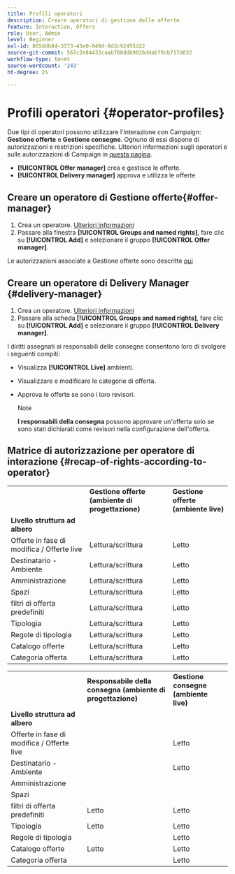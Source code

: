 ```yaml
---
title: Profili operatori
description: Creare operatori di gestione delle offerte
feature: Interaction, Offers
role: User, Admin
level: Beginner
exl-id: 865ddb84-3373-45e0-849d-9d3c92455d22
source-git-commit: 567c2e84433caab708ddb9026dda6f9cb717d032
workflow-type: tm+mt
source-wordcount: '243'
ht-degree: 2%

---
```


# Profili operatori {#operator-profiles}

Due tipi di operatori possono utilizzare l&#39;interazione con Campaign: **Gestione offerte** e **Gestione consegne**. Ognuno di essi dispone di autorizzazioni e restrizioni specifiche. Ulteriori informazioni sugli operatori e sulle autorizzazioni di Campaign in [questa pagina](../start/gs-permissions.md).

* **[!UICONTROL Offer manager]** crea e gestisce le offerte.
* **[!UICONTROL Delivery manager]** approva e utilizza le offerte

## Creare un operatore di Gestione offerte{#offer-manager}

1. Crea un operatore. [Ulteriori informazioni](../start/manage-permissions.md#add-users)
1. Passare alla finestra **[!UICONTROL Groups and named rights]**, fare clic su **[!UICONTROL Add]** e selezionare il gruppo **[!UICONTROL Offer manager]**.

Le autorizzazioni associate a Gestione offerte sono descritte [qui](../start/manage-permissions.md#ootb-productprofiles)

## Creare un operatore di Delivery Manager {#delivery-manager}

1. Crea un operatore. [Ulteriori informazioni](../start/manage-permissions.md#add-users)
1. Passare alla scheda **[!UICONTROL Groups and named rights]**, fare clic su **[!UICONTROL Add]** e selezionare il gruppo **[!UICONTROL Delivery manager]**.

I diritti assegnati ai responsabili delle consegne consentono loro di svolgere i seguenti compiti:

* Visualizza **[!UICONTROL Live]** ambienti.
* Visualizzare e modificare le categorie di offerta.
* Approva le offerte se sono i loro revisori.

  >[!NOTE]
  >
  >**I responsabili della consegna** possono approvare un&#39;offerta solo se sono stati dichiarati come revisori nella configurazione dell&#39;offerta.

## Matrice di autorizzazione per operatore di interazione {#recap-of-rights-according-to-operator}

<table> 
 <tbody> 
  <tr> 
   <td> </td> 
   <td> <strong>Gestione offerte (ambiente di progettazione)</strong><br /> </td> 
   <td> <strong>Gestione offerte (ambiente live)</strong><br /> </td> 
  </tr> 
  <tr> 
   <td> <strong>Livello struttura ad albero</strong><br /> </td> 
   <td> </td> 
   <td> </td> 
  </tr> 
  <tr> 
   <td> Offerte in fase di modifica / Offerte live<br /> </td> 
   <td> Lettura/scrittura<br /> </td> 
   <td> Letto<br /> </td> 
  </tr> 
  <tr> 
   <td> Destinatario - Ambiente<br /> </td> 
   <td> Lettura/scrittura<br /> </td> 
   <td> Letto<br /> </td> 
  </tr> 
  <tr> 
   <td> Amministrazione<br /> </td> 
   <td> Lettura/scrittura<br /> </td> 
   <td> Letto<br /> </td> 
  </tr> 
  <tr> 
   <td> Spazi<br /> </td> 
   <td> Lettura/scrittura<br /> </td> 
   <td> Letto<br /> </td> 
  </tr> 
  <tr> 
   <td> filtri di offerta predefiniti<br /> </td> 
   <td> Lettura/scrittura<br /> </td> 
   <td> Letto<br /> </td> 
  </tr> 
  <tr> 
   <td> Tipologia<br /> </td> 
   <td> Lettura/scrittura<br /> </td> 
   <td> Letto<br /> </td> 
  </tr> 
  <tr> 
   <td> Regole di tipologia<br /> </td> 
   <td> Lettura/scrittura<br /> </td> 
   <td> Letto<br /> </td> 
  </tr> 
  <tr> 
   <td> Catalogo offerte<br /> </td> 
   <td> Lettura/scrittura<br /> </td> 
   <td> Letto<br /> </td> 
  </tr> 
  <tr> 
   <td> Categoria offerta<br /> </td> 
   <td> Lettura/scrittura<br /> </td> 
   <td> Letto<br /> </td> 
  </tr> 
 </tbody> 
</table>

<table> 
 <tbody> 
  <tr> 
   <td> </td> 
   <td> <strong>Responsabile della consegna (ambiente di progettazione)</strong><br /> </td> 
   <td> <strong>Gestione consegne (ambiente live)</strong><br /> </td> 
  </tr> 
  <tr> 
   <td> <strong>Livello struttura ad albero</strong><br /> </td> 
   <td> </td> 
   <td> </td> 
  </tr> 
  <tr> 
   <td> Offerte in fase di modifica / Offerte live<br /> </td> 
   <td> </td> 
   <td> Letto<br /> </td> 
  </tr> 
  <tr> 
   <td> Destinatario - Ambiente<br /> </td> 
   <td> </td> 
   <td> Letto<br /> </td> 
  </tr> 
  <tr> 
   <td> Amministrazione<br /> </td> 
   <td> </td> 
   <td> </td> 
  </tr> 
  <tr> 
   <td> Spazi<br /> </td> 
   <td> </td> 
   <td> </td> 
  </tr> 
  <tr> 
   <td> filtri di offerta predefiniti<br /> </td> 
   <td> Letto<br /> </td> 
   <td> Letto<br /> </td> 
  </tr> 
  <tr> 
   <td> Tipologia<br /> </td> 
   <td> Letto<br /> </td> 
   <td> Letto<br /> </td> 
  </tr> 
  <tr> 
   <td> Regole di tipologia<br /> </td> 
   <td> </td> 
   <td> Letto<br /> </td> 
  </tr> 
  <tr> 
   <td> Catalogo offerte<br /> </td> 
   <td> Letto<br /> </td> 
   <td> Letto<br /> </td> 
  </tr> 
  <tr> 
   <td> Categoria offerta<br /> </td> 
   <td> </td> 
   <td> Letto<br /> </td> 
  </tr> 
 </tbody> 
</table>
